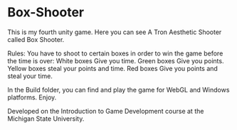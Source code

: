# Box-Shooter

This is my fourth unity game. Here you can see A Tron Aesthetic Shooter called Box Shooter. 

Rules:
You have to shoot to certain boxes in order to win the game before the time is over:
White boxes Give you time.
Green boxes Give you points.
Yellow boxes steal your points and time.
Red boxes Give you points and steal your time.

In the Build folder, you can find and play the game for WebGL and Windows platforms. Enjoy.

Developed on the Introduction to Game Development course at the Michigan State University.
